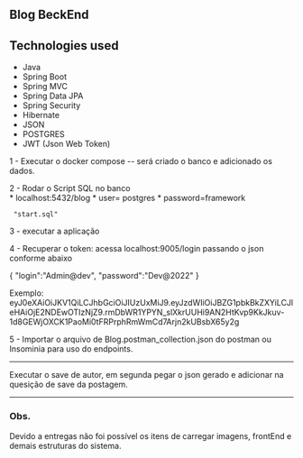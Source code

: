 ## Blog BeckEnd  

## Technologies used
- Java
- Spring Boot
- Spring MVC
- Spring Data JPA
- Spring Security
- Hibernate
- JSON
- POSTGRES
- JWT (Json Web Token)


1 - Executar o docker compose -- será criado o banco e adicionado os dados. 

2 - Rodar o Script SQL no banco  
     * localhost:5432/blog
     * user= postgres
     * password=framework

     "start.sql"

3 - executar a aplicação 

4 - Recuperar o token:
    acessa localhost:9005/login passando o json conforme abaixo 

{
"login":"Admin@dev",
"password":"Dev@2022"
}

Exemplo:
 eyJ0eXAiOiJKV1QiLCJhbGciOiJIUzUxMiJ9.eyJzdWIiOiJBZG1pbkBkZXYiLCJleHAiOjE2NDEwOTIzNjZ9.rmDbWR1YPYN_slXkrUUHi9AN2HtKvp9KkJkuv-1d8GEWjOXCK1PaoMi0tFRPrphRmWmCd7Arjn2kUBsbX65y2g

5 - Importar o arquivo de Blog.postman_collection.json do postman ou Insominia para uso do endpoints. 

***
Executar o save de autor, em segunda pegar o json gerado e adicionar na quesição de save da postagem. 
***


### Obs. 
Devido a entregas não foi possível os itens de carregar imagens, frontEnd e demais estruturas do sistema. 











